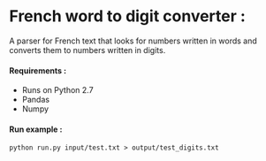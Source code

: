 # French word to digit converter :

A parser for French text that looks for numbers written in words and converts them to numbers written in digits.


#### Requirements :
- Runs on Python 2.7
- Pandas
- Numpy



#### Run example :
`python run.py input/test.txt > output/test_digits.txt`
